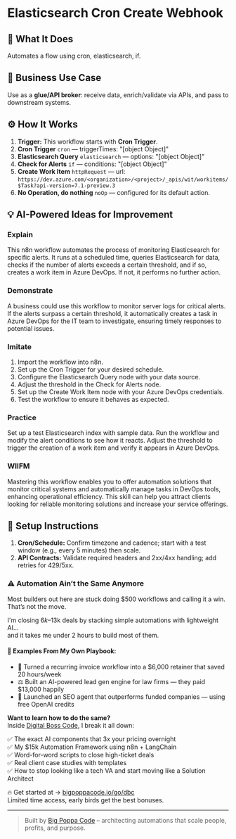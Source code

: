 # Elasticsearch Cron Create Webhook
  ## 🚀 What It Does
  Automates a flow using cron, elasticsearch, if.
  
  ## 💼 Business Use Case
  Use as a **glue/API broker**: receive data, enrich/validate via APIs, and pass to downstream systems.
  
  ## ⚙️ How It Works
  1. **Trigger:** This workflow starts with **Cron Trigger**.
  2. **Cron Trigger** `cron` — triggerTimes: "[object Object]"
3. **Elasticsearch Query** `elasticsearch` — options: "[object Object]"
4. **Check for Alerts** `if` — conditions: "[object Object]"
5. **Create Work Item** `httpRequest` — url: `https://dev.azure.com/<organization>/<project>/_apis/wit/workitems/$Task?api-version=7.1-preview.3`
6. **No Operation, do nothing** `noOp` — configured for its default action.
  
  ## 💡 AI-Powered Ideas for Improvement
  ### Explain
This n8n workflow automates the process of monitoring Elasticsearch for specific alerts. It runs at a scheduled time, queries Elasticsearch for data, checks if the number of alerts exceeds a certain threshold, and if so, creates a work item in Azure DevOps. If not, it performs no further action.

### Demonstrate
A business could use this workflow to monitor server logs for critical alerts. If the alerts surpass a certain threshold, it automatically creates a task in Azure DevOps for the IT team to investigate, ensuring timely responses to potential issues.

### Imitate
1. Import the workflow into n8n.
2. Set up the Cron Trigger for your desired schedule.
3. Configure the Elasticsearch Query node with your data source.
4. Adjust the threshold in the Check for Alerts node.
5. Set up the Create Work Item node with your Azure DevOps credentials.
6. Test the workflow to ensure it behaves as expected.

### Practice
Set up a test Elasticsearch index with sample data. Run the workflow and modify the alert conditions to see how it reacts. Adjust the threshold to trigger the creation of a work item and verify it appears in Azure DevOps.

### WIIFM
Mastering this workflow enables you to offer automation solutions that monitor critical systems and automatically manage tasks in DevOps tools, enhancing operational efficiency. This skill can help you attract clients looking for reliable monitoring solutions and increase your service offerings.
  
  ## 🔧 Setup Instructions
  1. **Cron/Schedule:** Confirm timezone and cadence; start with a test window (e.g., every 5 minutes) then scale.
2. **API Contracts:** Validate required headers and 2xx/4xx handling; add retries for 429/5xx.
  
### ⚠️ Automation Ain’t the Same Anymore

Most builders out here are stuck doing $500 workflows and calling it a win.  
That’s not the move.  

I'm closing $6k–$13k deals by stacking simple automations with lightweight AI...  
and it takes me under 2 hours to build most of them.

#### 🧠 Examples From My Own Playbook:
- 🔁 Turned a recurring invoice workflow into a $6,000 retainer that saved 20 hours/week  
- ⚖️ Built an AI-powered lead gen engine for law firms — they paid $13,000 happily  
- 🚀 Launched an SEO agent that outperforms funded companies — using free OpenAI credits  

**Want to learn how to do the same?**  
Inside [Digital Boss Code](https://bigpoppacode.io/go/dbc), I break it all down:

✅ The exact AI components that 3x your pricing overnight  
✅ My $15k Automation Framework using n8n + LangChain  
✅ Word-for-word scripts to close high-ticket deals  
✅ Real client case studies with templates  
✅ How to stop looking like a tech VA and start moving like a Solution Architect  

🔥 Get started at → [bigpoppacode.io/go/dbc](https://bigpoppacode.io/go/dbc)  
Limited time access, early birds get the best bonuses.

---
> Built by [Big Poppa Code](https://bigpoppacode.io) – architecting automations that scale people, profits, and purpose.
  